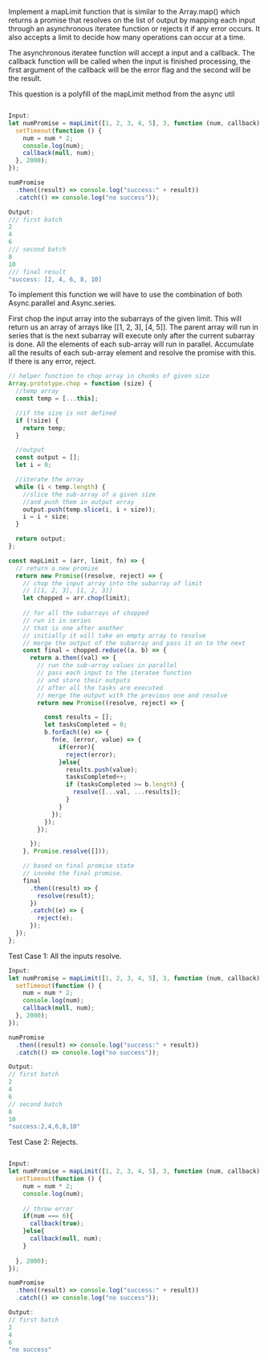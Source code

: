 Implement a mapLimit function that is similar to the Array.map() which returns a promise that resolves on the list of output by mapping each input through an asynchronous iteratee function or rejects it if any error occurs. It also accepts a limit to decide how many operations can occur at a time.

The asynchronous iteratee function will accept a input and a callback. The callback function will be called when the input is finished processing, the first argument of the callback will be the error flag and the second will be the result.

This question is a polyfill of the mapLimit method from the async util

```javascript

Input:
let numPromise = mapLimit([1, 2, 3, 4, 5], 3, function (num, callback) {
  setTimeout(function () {
    num = num * 2;
    console.log(num);
    callback(null, num);
  }, 2000);
});

numPromise
  .then((result) => console.log("success:" + result))
  .catch(() => console.log("no success"));

Output:
/// first batch
2
4
6
/// second batch
8
10
/// final result
"success: [2, 4, 6, 8, 10]

```

To implement this function we will have to use the combination of both Async.parallel and Async.series.

First chop the input array into the subarrays of the given limit. This will return us an array of arrays like [[1, 2, 3], [4, 5]].
The parent array will run in series that is the next subarray will execute only after the current subarray is done.
All the elements of each sub-array will run in parallel.
Accumulate all the results of each sub-array element and resolve the promise with this.
If there is any error, reject.

```javascript
// helper function to chop array in chunks of given size
Array.prototype.chop = function (size) {
  //temp array
  const temp = [...this];

  //if the size is not defined
  if (!size) {
    return temp;
  }

  //output
  const output = [];
  let i = 0;

  //iterate the array
  while (i < temp.length) {
    //slice the sub-array of a given size
    //and push them in output array
    output.push(temp.slice(i, i + size));
    i = i + size;
  }

  return output;
};

const mapLimit = (arr, limit, fn) => {
  // return a new promise
  return new Promise((resolve, reject) => {
    // chop the input array into the subarray of limit
    // [[1, 2, 3], [1, 2, 3]]
    let chopped = arr.chop(limit);
    
    // for all the subarrays of chopped
    // run it in series
    // that is one after another
    // initially it will take an empty array to resolve
    // merge the output of the subarray and pass it on to the next
    const final = chopped.reduce((a, b) => {
      return a.then((val) => {
        // run the sub-array values in parallel
        // pass each input to the iteratee function
        // and store their outputs
        // after all the tasks are executed
        // merge the output with the previous one and resolve
        return new Promise((resolve, reject) => {

          const results = [];
          let tasksCompleted = 0;
          b.forEach((e) => {
            fn(e, (error, value) => {
              if(error){
                reject(error);
              }else{
                results.push(value);
                tasksCompleted++;
                if (tasksCompleted >= b.length) {
                  resolve([...val, ...results]);
                }
              }
            });
          });
        });

      });
    }, Promise.resolve([]));

    // based on final promise state 
    // invoke the final promise.
    final
      .then((result) => {
        resolve(result);
      })
      .catch((e) => {
        reject(e);
      });
  });
};

```
Test Case 1: All the inputs resolve.
```javascript
Input:
let numPromise = mapLimit([1, 2, 3, 4, 5], 3, function (num, callback) {
  setTimeout(function () {
    num = num * 2;
    console.log(num);
    callback(null, num);
  }, 2000);
});

numPromise
  .then((result) => console.log("success:" + result))
  .catch(() => console.log("no success"));

Output:
// first batch
2
4
6
// second batch
8
10
"success:2,4,6,8,10"
```

Test Case 2: Rejects.

```javascript

Input:
let numPromise = mapLimit([1, 2, 3, 4, 5], 3, function (num, callback) {
  setTimeout(function () {
    num = num * 2;
    console.log(num);
    
    // throw error
    if(num === 6){
      callback(true);
    }else{
      callback(null, num);
    }
    
  }, 2000);
});

numPromise
  .then((result) => console.log("success:" + result))
  .catch(() => console.log("no success"));

Output:
// first batch
2
4
6
"no success"
```